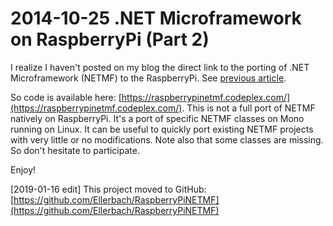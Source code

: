 # 2014-10-25 .NET Microframework on RaspberryPi (Part 2)

I realize I haven't posted on my blog the direct link to the porting of .NET Microframework (NETMF) to the RaspberryPi. See [previous article](./2013-06-21-.NET-Microframework-on-RaspberryPi-(Part-1).md).

 So code is available here: [https://raspberrypinetmf.codeplex.com/](https://raspberrypinetmf.codeplex.com/). This is not a full port of NETMF natively on RaspberryPi. It's a port of specific NETMF classes on Mono running on Linux. It can be useful to quickly port existing NETMF projects with very little or no modifications. Note also that some classes are missing. So don't hesitate to participate.

 Enjoy!

 [2019-01-16 edit] This project moved to GitHub: [https://github.com/Ellerbach/RaspberryPiNETMF](https://github.com/Ellerbach/RaspberryPiNETMF)
